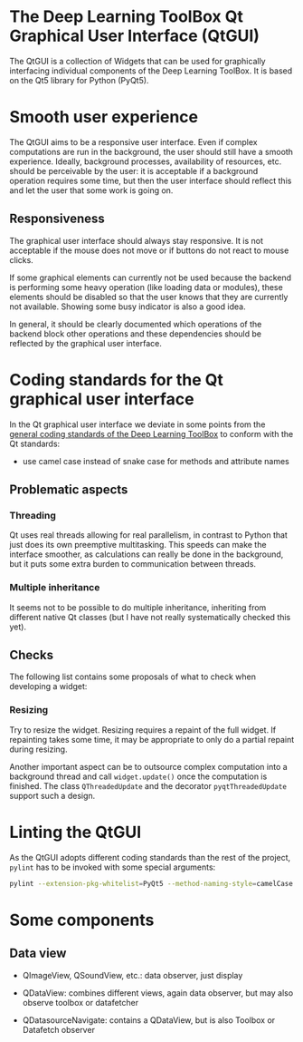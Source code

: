 # The Deep Learning ToolBox Qt Graphical User Interface (QtGUI)

The QtGUI is a collection of Widgets that can be used for graphically
interfacing individual components of the Deep Learning ToolBox. It is
based on the Qt5 library for Python (PyQt5).



# Smooth user experience

The QtGUI aims to be a responsive user interface.  Even if complex
computations are run in the background, the user should still have a
smooth experience. Ideally, background processes, availability of
resources, etc. should be perceivable by the user: it is acceptable if
a background operation requires some time, but then the user interface
should reflect this and let the user that some work is going on.

## Responsiveness

The graphical user interface should always stay responsive. It is not
acceptable if the mouse does not move or if buttons do not react to
mouse clicks.

If some graphical elements can currently not be used because the
backend is performing some heavy operation (like loading data or
modules), these elements should be disabled so that the user knows
that they are currently not available. Showing some busy indicator is
also a good idea.

In general, it should be clearly documented which operations of the
backend block other operations and these dependencies should be
reflected by the graphical user interface.



# Coding standards for the Qt graphical user interface

In the Qt graphical user interface we deviate in some points from the
[general coding standards of the Deep Learning ToolBox](coding.md)
to conform with the Qt standards:
* use camel case instead of snake case for methods and attribute names


## Problematic aspects

### Threading

Qt uses real threads allowing for real parallelism, in contrast to
Python that just does its own preemptive multitasking.  This speeds
can make the interface smoother, as calculations can really be done in
the background, but it puts some extra burden to communication between
threads.

### Multiple inheritance

It seems not to be possible to do multiple inheritance, inheriting
from different native Qt classes (but I have not really systematically
checked this yet).


## Checks

The following list contains some proposals of what to check when
developing a widget:

### Resizing

Try to resize the widget. Resizing requires a repaint of the full
widget. If repainting takes some time, it may be appropriate to only
do a partial repaint during resizing.

Another important aspect can be to outsource complex computation into
a background thread and call `widget.update()` once the computation
is finished. The class `QThreadedUpdate` and the decorator
`pyqtThreadedUpdate` support such a design.



# Linting the QtGUI

As the QtGUI adopts different coding standards than the rest of the
project, `pylint` has to be invoked with some special arguments:

```sh
pylint --extension-pkg-whitelist=PyQt5 --method-naming-style=camelCase --attr-naming-style=camelCase --variable-naming-style=camelCase [FILE]...
```





# Some components

## Data view

* QImageView, QSoundView, etc.: data observer, just display

* QDataView: combines different views, again data observer, but may
  also observe toolbox or datafetcher

* QDatasourceNavigate: contains a QDataView, but is also
  Toolbox or Datafetch observer
